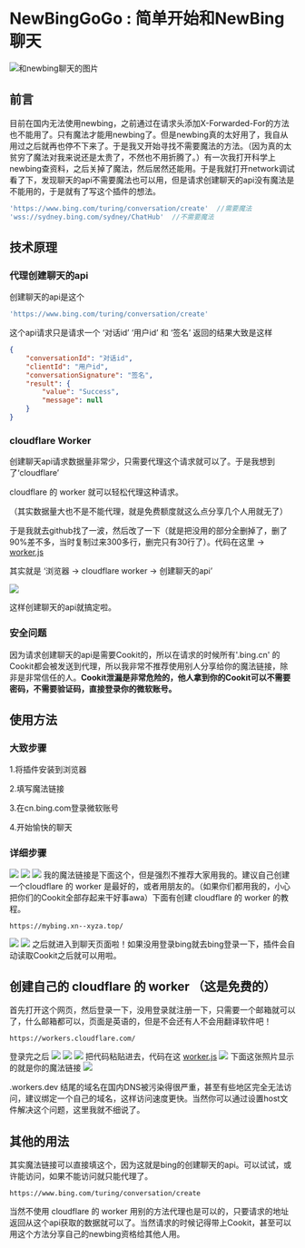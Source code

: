 # NewBingGoGo : 简单开始和NewBing聊天

![和newbing聊天的图片](./ReadMeImg/1.png)

## 前言
目前在国内无法使用newbing，之前通过在请求头添加X-Forwarded-For的方法也不能用了。只有魔法才能用newbing了。但是newbing真的太好用了，我自从用过之后就再也停不下来了。于是我又开始寻找不需要魔法的方法。（因为真的太贫穷了魔法对我来说还是太贵了，不然也不用折腾了。）有一次我打开科学上newbing查资料，之后关掉了魔法，然后居然还能用。于是我就打开network调试看了下，发现聊天的api不需要魔法也可以用，但是请求创建聊天的api没有魔法是不能用的，于是就有了写这个插件的想法。

~~~ js
'https://www.bing.com/turing/conversation/create'  //需要魔法
'wss://sydney.bing.com/sydney/ChatHub'  //不需要魔法
~~~

## 技术原理

### 代理创建聊天的api

创建聊天的api是这个
~~~ js
'https://www.bing.com/turing/conversation/create'
~~~
这个api请求只是请求一个 ‘对话id’ ‘用户id’ 和 ‘签名’ 返回的结果大致是这样
~~~ json
{
	"conversationId": "对话id",
	"clientId": "用户id",
	"conversationSignature": "签名",
	"result": {
		"value": "Success",
		"message": null
	}
}
~~~

### cloudflare Worker
创建聊天api请求数据量非常少，只需要代理这个请求就可以了。于是我想到了‘cloudflare’ 

cloudflare 的 worker 就可以轻松代理这种请求。

（其实数据量大也不是不能代理，就是免费额度就这么点分享几个人用就无了）

于是我就去github找了一波，然后改了一下（就是把没用的部分全删掉了，删了90%差不多，当时复制过来300多行，删完只有30行了）。代码在这里 -> [worker.js](./cloudflare/worker.js)

其实就是 ‘浏览器 -> cloudflare worker -> 创建聊天的api’

![](./ReadMeImg/3.png)

这样创建聊天的api就搞定啦。

### 安全问题
因为请求创建聊天的api是需要Cookit的，所以在请求的时候所有'.bing.cn' 的Cookit都会被发送到代理，所以我非常不推荐使用别人分享给你的魔法链接，除非是非常信任的人。**Cookit泄漏是非常危险的，他人拿到你的Cookit可以不需要密码，不需要验证码，直接登录你的微软账号。**


## 使用方法

### 大致步骤
1.将插件安装到浏览器

2.填写魔法链接

3.在cn.bing.com登录微软账号

4.开始愉快的聊天

### 详细步骤
![](./ReadMeImg/4.png)
![](./ReadMeImg/5.png)
![](./ReadMeImg/6.png)
我的魔法链接是下面这个，但是强烈不推荐大家用我的。建议自己创建一个cloudflare 的 worker 是最好的，或者用朋友的。（如果你们都用我的，小心把你们的Cookit全部存起来干好事awa）下面有创建 cloudflare 的 worker 的教程。
~~~
https://mybing.xn--xyza.top/
~~~
![](./ReadMeImg/7.png)
![](./ReadMeImg/8.png)
之后就进入到聊天页面啦！如果没用登录bing就去bing登录一下，插件会自动读取Cookit之后就可以用啦。

## 创建自己的 cloudflare 的 worker （这是免费的）
首先打开这个网页，然后登录一下，没用登录就注册一下，只需要一个邮箱就可以了，什么邮箱都可以，页面是英语的，但是不会还有人不会用翻译软件吧！
~~~
https://workers.cloudflare.com/
~~~
登录完之后
![](./ReadMeImg/9.png)
![](./ReadMeImg/10.png)
![](./ReadMeImg/11.png)
把代码粘贴进去，代码在这 [worker.js](./cloudflare/worker.js)
![](./ReadMeImg/12.png)
下面这张照片显示的就是你的魔法链接
![](./ReadMeImg/13.png)

.workers.dev 结尾的域名在国内DNS被污染得很严重，甚至有些地区完全无法访问，建议绑定一个自己的域名，这样访问速度更快。当然你可以通过设置host文件解决这个问题，这里我就不细说了。

## 其他的用法
其实魔法链接可以直接填这个，因为这就是bing的创建聊天的api。可以试试，或许能访问，如果不能访问就只能代理了。
~~~
https://www.bing.com/turing/conversation/create
~~~
当然不使用 cloudflare 的 worker 用别的方法代理也是可以的，只要请求的地址返回从这个api获取的数据就可以了。当然请求的时候记得带上Cookit，甚至可以用这个方法分享自己的newbing资格给其他人用。





